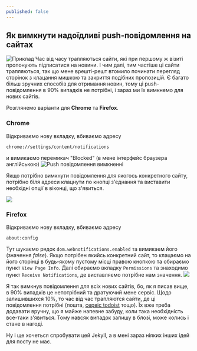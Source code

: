 ```yaml
---
published: false
---
```

##  Як вимкнути надоїдливі push-повідомлення на сайтах

![Приклад](https://qph.ec.quoracdn.net/main-qimg-2ad24db64174ced4fdc5114dfe68fb51)
Час від часу трапляються сайти, які при першому ж візиті пропонують підписатися на новини. І чим далі, тим частіше ці сайти трапляються, так що мене врешті-решт втомило починати перегляд сторінок з клацання мишкою та закриття подібних пропозицій. Є багато більш зручних способів для отримання новин, тому ці push-повідомлення в 90% випадків не потрібні, і зараз ми їх вимкнемо для нових сайтів.

Розглянемо варіанти для **Chrome** та **Firefox**.

### Chrome

Відкриваємо нову вкладку, вбиваємо адресу
```
chrome://settings/content/notifications
```
и вимикаємо перемикач "Blocked" (в мене інтерфейс браузера англійською)
![Push повідомлення вимкненні](https://i.imgur.com/narHpdf.png)


Якщо потрібно вимкнути повідомлення для якогось конкретного сайту, потрібно біля адреси клацнути по кнопці з'єднання та виставити необхідні опції в віконці, що з'явиться.

![](https://i.imgur.com/7ob1QZN.png)

### Firefox
Відкриваємо нову вкладку, вбиваємо адресу
```
about:config
```
Тут шукаємо рядок `dom.webnotifications.enabled` та вимикаем його (значення *false*).
Якщо потрібен якийсь конкретний сайт, то клацаємо на його сторінці в будь-якому пустому місці правою кнопкою та обираємо пункт `View Page Info`. Далі обираємо вкладку `Permissions` та знаходимо пункт `Receive Notifications`, де виставляємо потрібне нам значення.
![](https://i.stack.imgur.com/RKxHK.png)

Я так вимкнув повідомлення для всіх нових сайтів, бо, як я писав вище, в 90% випадків це непотрібний та дратуючий мене сервіс. Щодо залишившихся 10%, то час від час трапляются сайти, де ці повідомлення потрібні (пошта, [сервіс todoist](https://todoist.com/) тощо). Їх вже треба додавати вручну, що я майже напевне забуду, коли така необхідність все-таки з'явиться. Тому навсяк випадок запишу в блозі, може колись і стане в нагоді.

Ну і ще хочеться спробувати цей Jekyll, а в мені зараз ніяких інших ідей для посту не має.
